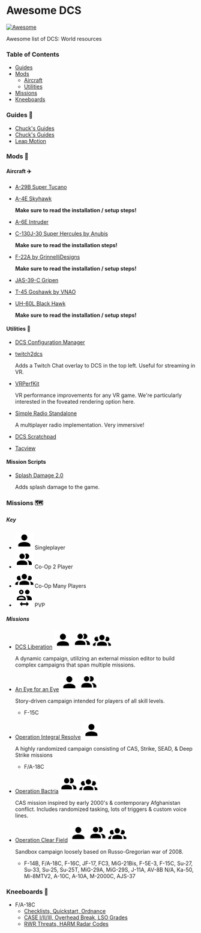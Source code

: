 # Awesome DCS

[![Awesome](https://awesome.re/badge.svg)](https://awesome.re)

Awesome list of DCS: World resources

### Table of Contents

-   [Guides](#guides-📄)
-   [Mods](#mods-🧩)
    -   [Aircraft](#aircraft-✈️)
    -   [Utilities](#utilities-🔧)
-   [Missions](#missions-🗺)
-   [Kneeboards](#kneeboards-📝)

### Guides 📄

-   [Chuck's Guides](https://www.mudspike.com/chucks-guides-dcs/)
-   [Chuck's Guides](https://www.mudspike.com/chucks-guides-dcs/)
-   [Leap Motion](https://forum.dcs.world/topic/285166-my-procedure-for-leap-motion-working-perfectly-in-dcs/#comment-4820137)

### Mods 🧩

#### Aircraft ✈️

-   [A-29B Super Tucano](https://github.com/luizrenault/a-29b-community)
-   [A-4E Skyhawk](https://github.com/heclak/community-a4e-c)

    **Make sure to read the installation / setup steps!**

-   [A-6E Intruder](https://github.com/CorsairCat/DCS-A-6E-Intruder)
-   [C-130J-30 Super Hercules by Anubis](https://forums.eagle.ru/topic/252075-dcs-super-hercules-mod-by-anubis/)

    **Make sure to read the installation steps!**

-   [F-22A by GrinnelliDesigns](https://fsoutlet.com/f22/)

    **Make sure to read the installation / setup steps!**

-   [JAS-39-C Gripen](https://github.com/whisky-actual/Community-JAS-39-C)
-   [T-45 Goshawk by VNAO](https://forums.eagle.ru/topic/203816-vnao-t-45-goshawk/)
-   [UH-60L Black Hawk](https://github.com/Kinkkujuustovoileipa/uh-60l)

    **Make sure to read the installation / setup steps!**

#### Utilities 🔧

-   [DCS Configuration Manager](https://github.com/TheFitzZZ/DCS-Config-Manager)
-   [twitch2dcs](https://github.com/jeffboulanger/twitch2dcs)

    Adds a Twitch Chat overlay to DCS in the top left. Useful for streaming in VR.

-   [VRPerfKit](https://github.com/fholger/vrperfkit)

    VR performance improvements for any VR game. We're particularly interested in the foveated rendering option here.

-   [Simple Radio Standalone](http://dcssimpleradio.com/gettingstarted/)

    A multiplayer radio implementation. Very immersive!

-   [DCS Scratchpad](https://github.com/rkusa/dcs-scratchpad)
-   [Tacview](https://www.tacview.net/)

#### Mission Scripts

-   [Splash Damage 2.0](https://forum.dcs.world/topic/289290-splash-damage-20-script-make-explosions-better/)

    Adds splash damage to the game.

### Missions 🗺

##### Key

-   ![Solo](/assets/account.svg) Singleplayer
-   ![Co-Op 2 player](/assets/account-multiple.svg) Co-Op 2 Player
-   ![Co-Op Many](/assets/account-group.svg) Co-Op Many Players
-   ![PVP](/assets/account-switch-outline.svg) PVP

##### Missions

-   [DCS Liberation](https://github.com/dcs-liberation/dcs_liberation)
    ![solo](/assets/account.svg)
    ![2 player](/assets/account-multiple.svg)
    ![Co-Op Many](/assets/account-group.svg)

    A dynamic campaign, utilizing an external mission editor to build complex campaigns that span multiple missions.

-   [An Eye for an Eye](https://forum.dcs.world/topic/117887-an-eye-for-an-eye-v09-single-player2-player-for-f-15c) ![solo](/assets/account.svg) ![2 player](/assets/account-multiple.svg)

    Story-driven campaign intended for players of all skill levels.

    -   F-15C

-   [Operation Integral Resolve](https://www.digitalcombatsimulator.com/en/files/3309469/)
    ![solo](/assets/account.svg)

    A highly randomized campaign consisting of CAS, Strike, SEAD, & Deep Strike missions

    -   F/A-18C

-   [Operation Bactria](https://www.digitalcombatsimulator.com/en/files/201633/)
    ![2 player](/assets/account-multiple.svg)
    ![Co-Op Many](/assets/account-group.svg)

    CAS mission inspired by early 2000's & contemporary Afghanistan conflict. Includes randomized tasking, lots of triggers & custom voice lines.

-   [Operation Clear Field](https://www.digitalcombatsimulator.com/en/files/3306039/)
    ![solo](/assets/account.svg)
    ![2 player](/assets/account-multiple.svg)
    ![Co-Op Many](/assets/account-group.svg)

    Sandbox campaign loosely based on Russo-Gregorian war of 2008.

    -   F-14B, F/A-18C, F-16C, JF-17, FC3, MiG-21Bis, F-5E-3, F-15C, Su-27, Su-33, Su-25, Su-25T, MiG-29A, MiG-29S, J-11A, AV-8B N/A, Ka-50, Mi-8MTV2, A-10C, A-10A, M-2000C, AJS-37

### Kneeboards 📝

-   F/A-18C
    -   [Checklists, Quickstart, Ordnance](https://www.digitalcombatsimulator.com/en/files/3314313/)
    -   [CASE I/II/III, Overhead Break, LSO Grades](https://www.digitalcombatsimulator.com/en/files/3314314/)
    -   [RWR Threats, HARM Radar Codes](https://www.digitalcombatsimulator.com/en/files/3314315/)
